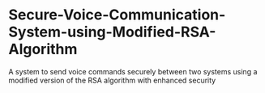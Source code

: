 # Secure-Voice-Communication-System-using-Modified-RSA-Algorithm
A system to send voice commands securely between two systems using a modified version of the RSA algorithm with enhanced security
